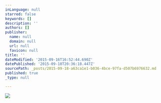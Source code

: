 ```yaml
---
inLanguage: null
starred: false
keywords: []
description: ''
authors: []
publisher:
  name: null
  domain: null
  url: null
  favicon: null
title: ''
dateModified: '2015-09-16T16:52:44.690Z'
datePublished: '2015-09-18T20:36:18.447Z'
sourcePath: _posts/2015-09-18-a63ca1e1-b036-4bce-97fa-d507b6976632.md
published: true
_type: null

---
```

![](https://the-grid-user-content.s3-us-west-2.amazonaws.com/30f1ea9b-660f-4828-bc19-095ef19e89ae.jpg)